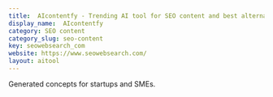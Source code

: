 ```yaml
---
title:  AIcontentfy - Trending AI tool for SEO content and best alternatives
display_name:  AIcontentfy
category: SEO content
category_slug: seo-content
key: seowebsearch_com
website: https://www.seowebsearch.com/
layout: aitool
---
```


Generated concepts for startups and SMEs.

